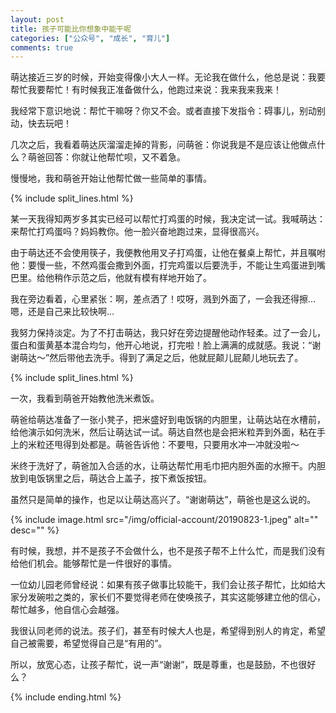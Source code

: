 ```yaml
---
layout: post
title: 孩子可能比你想象中能干呢
categories: ["公众号", "成长", "育儿"]
comments: true
---
```


萌达接近三岁的时候，开始变得像小大人一样。无论我在做什么，他总是说：我要帮忙我要帮忙！有时候我正准备做什么，他跑过来说：我来我来我来！

我经常下意识地说：帮忙干嘛呀？你又不会。或者直接下发指令：碍事儿，别动别动，快去玩吧！

几次之后，我看着萌达灰溜溜走掉的背影，问萌爸：你说我是不是应该让他做点什么？萌爸回答：你就让他帮忙呗，又不着急。

慢慢地，我和萌爸开始让他帮忙做一些简单的事情。

<!--more-->

{% include split_lines.html %}

某一天我得知两岁多其实已经可以帮忙打鸡蛋的时候，我决定试一试。我喊萌达：来帮忙打鸡蛋吗？妈妈教你。他一脸兴奋地跑过来，显得很高兴。

由于萌达还不会使用筷子，我便教他用叉子打鸡蛋，让他在餐桌上帮忙，并且嘱咐他：要慢一些，不然鸡蛋会撒到外面，打完鸡蛋以后要洗手，不能让生鸡蛋进到嘴巴里。给他稍作示范之后，他就有模有样地开始了。

我在旁边看着，心里紧张：啊，差点洒了！哎呀，溅到外面了，一会我还得擦...嗯，还是自己来比较快啊...

我努力保持淡定。为了不打击萌达，我只好在旁边提醒他动作轻柔。过了一会儿，蛋白和蛋黄基本混合均匀，他开心地说，打完啦！脸上满满的成就感。我说：“谢谢萌达～”然后带他去洗手。得到了满足之后，他就屁颠儿屁颠儿地玩去了。

{% include split_lines.html %}

一次，我看到萌爸开始教他洗米煮饭。

萌爸给萌达准备了一张小凳子，把米盛好到电饭锅的内胆里，让萌达站在水槽前，给他演示如何洗米，然后让萌达试一试。萌达自然也是会把米粒弄到外面，粘在手上的米粒还甩得到处都是。萌爸告诉他：不要甩，只要用水冲一冲就没啦～

米终于洗好了，萌爸加入合适的水，让萌达帮忙用毛巾把内胆外面的水擦干。内胆放到电饭锅里之后，萌达合上盖子，按下煮饭按钮。

虽然只是简单的操作，也足以让萌达高兴了。“谢谢萌达”，萌爸也是这么说的。

{% include image.html src="/img/official-account/20190823-1.jpeg" alt="" desc="" %}

有时候，我想，并不是孩子不会做什么，也不是孩子帮不上什么忙，而是我们没有给他们机会。能够帮忙是一件很好的事情。

一位幼儿园老师曾经说：如果有孩子做事比较能干，我们会让孩子帮忙，比如给大家分发碗啦之类的，家长们不要觉得老师在使唤孩子，其实这能够建立他的信心，帮忙越多，他自信心会越强。

我很认同老师的说法。孩子们，甚至有时候大人也是，希望得到别人的肯定，希望自己被需要，希望觉得自己是“有用的”。

所以，放宽心态，让孩子帮忙，说一声“谢谢”，既是尊重，也是鼓励，不也很好么？

{% include ending.html %}
